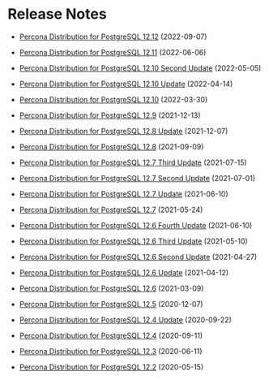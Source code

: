 # Release Notes

* [Percona Distribution for PostgreSQL 12.12](release-notes-v12.12.md) (2022-09-07)

* [Percona Distribution for PostgreSQL 12.11](release-notes-v12.11.md) (2022-06-06)

* [Percona Distribution for PostgreSQL 12.10 Second Update](release-notes-v12.10.upd2.md) (2022-05-05)

* [Percona Distribution for PostgreSQL 12.10 Update](release-notes-v12.10.upd.md) (2022-04-14)

* [Percona Distribution for PostgreSQL 12.10](release-notes-v12.10.md) (2022-03-30)

* [Percona Distribution for PostgreSQL 12.9](release-notes-v12.9.md) (2021-12-13)

* [Percona Distribution for PostgreSQL 12.8 Update](release-notes-v12.8.upd.md) (2021-12-07)

* [Percona Distribution for PostgreSQL 12.8](release-notes-v12.8.md) (2021-09-09)

* [Percona Distribution for PostgreSQL 12.7 Third Update](release-notes-v12.7.upd3.md) (2021-07-15)

* [Percona Distribution for PostgreSQL 12.7 Second Update](release-notes-v12.7.upd2.md) (2021-07-01)

* [Percona Distribution for PostgreSQL 12.7 Update](release-notes-v12.7.upd.md) (2021-06-10)

* [Percona Distribution for PostgreSQL 12.7](release-notes-v12.7.md) (2021-05-24)

* [Percona Distribution for PostgreSQL 12.6 Fourth Update](release-notes-v12.6.upd4.md) (2021-06-10)

* [Percona Distribution for PostgreSQL 12.6 Third Update](release-notes-v12.6.upd3.md) (2021-05-10)


* [Percona Distribution for PostgreSQL 12.6 Second Update](release-notes-v12.6.upd2.md) (2021-04-27)


* [Percona Distribution for PostgreSQL 12.6 Update](release-notes-v12.6.upd.md) (2021-04-12)


* [Percona Distribution for PostgreSQL 12.6](release-notes-v12.6.md) (2021-03-09)


* [Percona Distribution for PostgreSQL 12.5](release-notes-v12.5.md) (2020-12-07)


* [Percona Distribution for PostgreSQL 12.4 Update](release-notes-v12.4.upd.md) (2020-09-22)


* [Percona Distribution for PostgreSQL 12.4](release-notes-v12.4.md) (2020-09-11)


* [Percona Distribution for PostgreSQL 12.3](release-notes-v12.3.md) (2020-06-11)


* [Percona Distribution for PostgreSQL 12.2](release-notes-v12.2.md) (2020-05-15)

